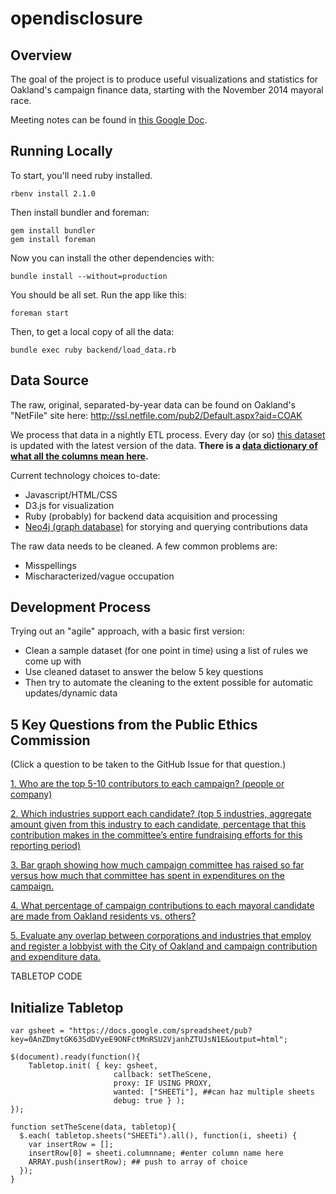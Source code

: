 opendisclosure
==============

## Overview

The goal of the project is to produce useful visualizations and statistics for Oakland's campaign finance data, starting with the November 2014 mayoral race.

Meeting notes can be found in [this Google Doc](https://docs.google.com/document/d/11xji54-RiszyFBQnSBOI5Ylmzn2vC9glwAoU6A8CM_0/edit?pli=1#).

## Running Locally

To start, you'll need ruby installed.

    rbenv install 2.1.0

Then install bundler and foreman:

    gem install bundler
    gem install foreman

Now you can install the other dependencies with:

    bundle install --without=production

You should be all set. Run the app like this:

    foreman start

Then, to get a local copy of all the data:

    bundle exec ruby backend/load_data.rb

## Data Source

The raw, original, separated-by-year data can be found on Oakland's "NetFile"
site here: http://ssl.netfile.com/pub2/Default.aspx?aid=COAK

We process that data in a nightly ETL process. Every day (or so) [this
dataset][1] is updated with the latest version of the data. **There is a [data
dictionary of what all the columns mean here][2].**

Current technology choices to-date:
- Javascript/HTML/CSS
- D3.js for visualization
- Ruby (probably) for backend data acquisition and processing
- [Neo4j (graph database)](neo4j) for storying and querying contributions data

The raw data needs to be cleaned. A few common problems are:
- Misspellings
- Mischaracterized/vague occupation

## Development Process

Trying out an "agile" approach, with a basic first version:

- Clean a sample dataset (for one point in time) using a list of rules we come up with
- Use cleaned dataset to answer the below 5 key questions
- Then try to automate the cleaning to the extent possible for automatic updates/dynamic data

## 5 Key Questions from the Public Ethics Commission

(Click a question to be taken to the GitHub Issue for that question.)

[1. Who are the top 5-10 contributors to each campaign? (people or company)](https://github.com/openoakland/opendisclosure/issues/3)

[2. Which industries support each candidate? (top 5 industries, aggregate amount given from this industry to each candidate, percentage that this contribution makes in the committee’s entire fundraising efforts for this reporting period)](https://github.com/openoakland/opendisclosure/issues/4)

[3. Bar graph showing how much campaign committee has raised so far versus how much that committee has spent in expenditures on the campaign.](https://github.com/openoakland/opendisclosure/issues/5)

[4. What percentage of campaign contributions to each mayoral candidate are made from Oakland residents vs. others?](https://github.com/openoakland/opendisclosure/issues/6)

[5. Evaluate any overlap between corporations and industries that employ and register a lobbyist with the City of Oakland and campaign contribution and expenditure data.](https://github.com/openoakland/opendisclosure/issues/7)


TABLETOP CODE

## Initialize Tabletop

    var gsheet = "https://docs.google.com/spreadsheet/pub?key=0AnZDmytGK63SdDVyeE9ONFctMnRSU2VjanhZTUJsN1E&output=html";

    $(document).ready(function(){
        Tabletop.init( { key: gsheet,
                           callback: setTheScene,
                           proxy: IF USING PROXY,
                           wanted: ["SHEETi"], ##can haz multiple sheets
                           debug: true } );
    });

    function setTheScene(data, tabletop){
      $.each( tabletop.sheets("SHEETi").all(), function(i, sheeti) {
        var insertRow = [];
        insertRow[0] = sheeti.columnname; #enter column name here
        ARRAY.push(insertRow); ## push to array of choice
      });
    }

[1]: https://data.oaklandnet.com/dataset/Campaign-Finance-FPPC-Form-460-Schedule-A-Monetary/3xq4-ermg
[2]: https://data.sfgov.org/Ethics/Campaign-Finance-Data-Key/wygs-cc76
